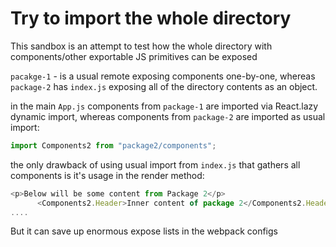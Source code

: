 # Try to import the whole directory

This sandbox is an attempt to test how the whole directory with components/other exportable JS primitives can be exposed

`pacakge-1` - is a usual remote exposing components one-by-one, whereas `package-2` has `index.js` exposing
all of the directory contents as an object.

in the main `App.js` components from `package-1` are imported via React.lazy dynamic import, whereas components
from `package-2` are imported as usual import:

```js
import Components2 from "package2/components";
```

the only drawback of using usual import from `index.js` that gathers all components is it's usage in the render method:

```js
<p>Below will be some content from Package 2</p>
      <Components2.Header>Inner content of package 2</Components2.Header>
....
```
But it can save up enormous expose lists in the webpack configs

